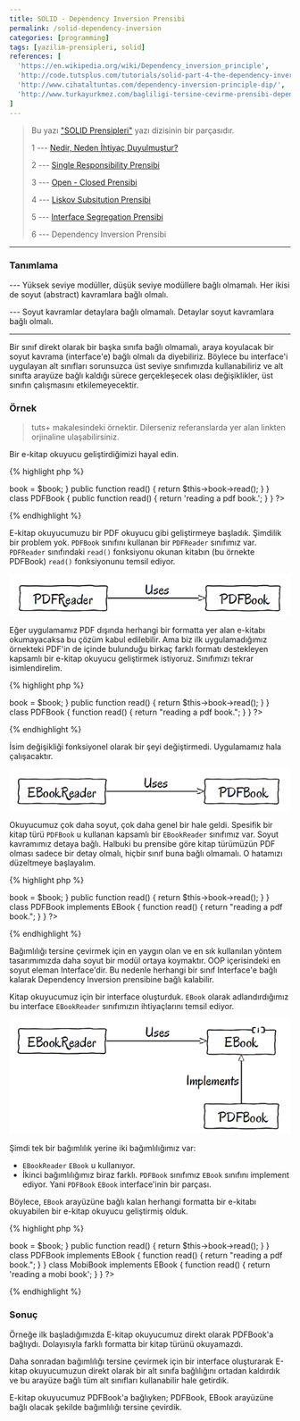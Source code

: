 ```yaml
---
title: SOLID - Dependency Inversion Prensibi
permalink: /solid-dependency-inversion
categories: [programming]
tags: [yazilim-prensipleri, solid]
references: [
  'https://en.wikipedia.org/wiki/Dependency_inversion_principle',
  'http://code.tutsplus.com/tutorials/solid-part-4-the-dependency-inversion-principle--net-36872',
  'http://www.cihataltuntas.com/dependency-inversion-principle-dip/',
  'http://www.turkayurkmez.com/bagliligi-tersine-cevirme-prensibi-dependency-inversion-principle-dip/',
]
---
```


> Bu yazı ["SOLID Prensipleri"](/seriler/solid-prensipleri) yazı dizisinin bir parçasıdır.
>
> 1 --- [Nedir, Neden İhtiyaç Duyulmuştur?](/solid-nedir-neden-ihtiyac-duyulmustur)
>
> 2 --- [Single Responsibility Prensibi](/solid-single-responsibility)
>
> 3 --- [Open - Closed Prensibi](/solid-open-closed)
>
> 4 --- [Liskov Subsitution Prensibi](/solid-liskov-subsitution)
>
> 5 --- [Interface Segregation Prensibi](/solid-interface-segregation)
>
> 6 --- Dependency Inversion Prensibi

---

### Tanımlama

--- Yüksek seviye modüller, düşük seviye modüllere bağlı olmamalı. Her ikisi de soyut (abstract) kavramlara bağlı olmalı.

--- Soyut kavramlar detaylara bağlı olmamalı. Detaylar soyut kavramlara bağlı olmalı.

---

Bir sınıf direkt olarak bir başka sınıfa bağlı olmamalı, araya koyulacak bir soyut kavrama (interface'e) bağlı olmalı da diyebiliriz. Böylece bu interface'i uygulayan alt sınıfları sorunsuzca üst seviye sınıfımızda kullanabiliriz ve alt sınıfta arayüze bağlı kaldığı sürece gerçekleşecek olası değişiklikler, üst sınıfın çalışmasını etkilemeyecektir.

### Örnek

> tuts+ makalesindeki örnektir. Dilerseniz referanslarda yer alan linkten orjinaline ulaşabilirsiniz.

Bir e-kitap okuyucu geliştirdiğimizi hayal edin.

{% highlight php %}
<?php  
  class PDFReader
  {
  	protected $book;

    public function __construct(PDFBook $book)
    {
      $this->book = $book;
    }

    public function read()
    {
      return $this->book->read();
    }
  }

  class PDFBook
  {
    public function read()
    {
    	return 'reading a pdf book.';
    }
  }
?>
{% endhighlight %}

E-kitap okuyucumuzu bir PDF okuyucu gibi geliştirmeye başladık. Şimdilik bir problem yok. `PDFBook` sınıfını kullanan bir `PDFReader` sınıfımız var. `PDFReader` sınıfındaki `read()` fonksiyonu okunan kitabın (bu örnekte PDFBook) `read()` fonksiyonunu temsil ediyor.

![](/public/img/posts/solid-principles/pdfreader-uses-pdfbook.png "PDFReader sınıfı PDFBook sınıfını kullanıyor")

Eğer uygulamamız PDF dışında herhangi bir formatta yer alan e-kitabı okumayacaksa bu çözüm kabul edilebilir. Ama biz ilk uygulamadığımız örnekteki PDF'in de içinde bulunduğu birkaç farklı formatı destekleyen kapsamlı bir e-kitap okuyucu geliştirmek istiyoruz. Sınıfımızı tekrar isimlendirelim.

{% highlight php %}
<?php  
  class EBookReader
  {
    protected $book;

    public function __construct(PDFBook $book)
    {
      $this->book = $book;
    }

    public function read()
    {
      return $this->book->read();
    }
  }

  class PDFBook 
  {
    function read() {
      return "reading a pdf book.";
    }
  }
?>
{% endhighlight %}

İsim değişikliği fonksiyonel olarak bir şeyi değiştirmedi. Uygulamamız hala çalışacaktır.

![](/public/img/posts/solid-principles/ebookreader-uses-pdfbook.png)

Okuyucumuz çok daha soyut, çok daha genel bir hale geldi. Spesifik bir kitap türü `PDFBook` u kullanan kapsamlı bir `EBookReader` sınıfımız var. Soyut kavramımız detaya bağlı. Halbuki bu prensibe göre kitap türümüzün PDF olması sadece bir detay olmalı, hiçbir sınıf buna bağlı olmamalı. O hatamızı düzeltmeye başlayalım.

{% highlight php %}
<?php  
  interface EBook
  {
    public function read();
  }

  class EBookReader
  {
    protected $book;

    public function __construct(EBook $book)
    {
      $this->book = $book;
    }

    public function read()
    {
      return $this->book->read();
    }
  }

  class PDFBook implements EBook
  {
    function read() {
      return "reading a pdf book.";
    }
  }
?>
{% endhighlight %}

Bağımlılığı tersine çevirmek için en yaygın olan ve en sık kullanılan yöntem tasarımımızda daha soyut bir modül ortaya koymaktır. OOP içerisindeki en soyut eleman Interface'dir. Bu nedenle herhangi bir sınıf Interface'e bağlı kalarak Dependency Inversion prensibine bağlı kalabilir.

Kitap okuyucumuz için bir interface oluşturduk. `EBook` olarak adlandırdığımız bu interface `EBookReader` sınıfımızın ihtiyaçlarını temsil ediyor.

![](/public/img/posts/solid-principles/ebookreader-ebookinterface-pdfbook.png)

Şimdi tek bir bağımlılık yerine iki bağımlılığımız var:

- `EBookReader` `EBook` u kullanıyor.
- İkinci bağımlılığımız biraz farklı. `PDFBook` sınıfımız `EBook` sınıfını implement ediyor. Yani `PDFBook` `EBook` interface'inin bir parçası.

Böylece, `EBook` arayüzüne bağlı kalan herhangi formatta bir e-kitabı okuyabilen bir e-kitap okuyucu geliştirmiş olduk. 

{% highlight php %}
<?php  
  interface EBook
  {
    public function read();
  }

  class EBookReader
  {
    protected $book;

    public function __construct(EBook $book)
    {
      $this->book = $book;
    }

    public function read()
    {
      return $this->book->read();
    }
  }

  class PDFBook implements EBook
  {
    function read() 
    {
      return "reading a pdf book.";
    }
  }

  class MobiBook implements EBook
  {
    function read()
    {
      return 'reading a mobi book';
    }
  }
?>
{% endhighlight %}

### Sonuç

Örneğe ilk başladığımızda E-kitap okuyucumuz direkt olarak PDFBook'a bağlıydı. Dolayısıyla farklı formatta bir kitap türünü okuyamazdı.

Daha sonradan bağımlılığı tersine çevirmek için bir interface oluşturarak E-kitap okuyucumuzun direkt olarak bir alt sınıfa bağlılığını ortadan kaldırdık ve bu arayüze bağlı tüm alt sınıfları kullanabilir hale getirdik.

E-kitap okuyucumuz PDFBook'a bağlıyken; PDFBook, EBook arayüzüne bağlı olacak şekilde bağımlılığı tersine çevirdik.